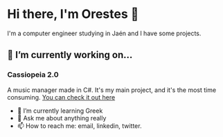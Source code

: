# Hi there, I'm Orestes 👋
I'm a computer engineer studying in Jaén and I have some projects.
## 🔭 I’m currently working on...
### Cassiopeia 2.0
A music manager made in C#. It's my main project, and it's the most time consuming. [You can check it out here](https://github.com/orestescm76/cassiopeia)


- 🌱 I’m currently learning Greek
- 💬 Ask me about anything really
- 📫 How to reach me: email, linkedin, twitter.
